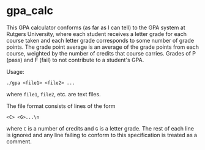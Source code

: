 # gpa\_calc

This GPA calculator conforms (as far as I can tell) to the GPA system at
Rutgers University, where each student receives a letter grade for each course
taken and each letter grade corresponds to some number of grade points.
The grade point average is an average of the grade points from each course,
weighted by the number of credits that course carries.
Grades of P (pass) and F (fail) to not contribute to a student's GPA.

Usage:
```
./gpa <file1> <file2> ...
```
where `file1`, `file2`, etc. are text files.

The file format consists of lines of the form
```
<C> <G>...\n
```
where `C` is a number of credits and `G` is a letter grade.
The rest of each line is ignored and any line failing to conform to this
specification is treated as a comment.
